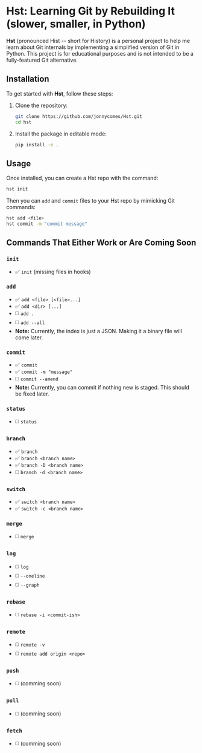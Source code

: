 # Hst: Learning Git by Rebuilding It (slower, smaller, in Python)

**Hst** (pronounced Hist -- short for History) is a personal project to help me learn about Git internals by implementing a simplified version of Git in Python. This project is for educational purposes and is not intended to be a fully-featured Git alternative.

## Installation

To get started with **Hst**, follow these steps:

1. Clone the repository:

   ```bash
   git clone https://github.com/jonnycomes/Hst.git
   cd hst
   ```

2. Install the package in editable mode:

   ```bash
   pip install -e .
   ```

## Usage

Once installed, you can create a Hst repo with the command:

```bash
hst init
```
Then you can `add` and `commit` files to your Hst repo by mimicking Git commands:

```bash
hst add <file>
hst commit -m "commit message"
```



## Commands That Either Work or Are Coming Soon

### `init`
- ✅ `init` (missing files in hooks)

### `add`
- ✅ `add <file> [<file>...]`
- ✅ `add <dir> [...]`
- ◻️ `add .`
- ◻️ `add --all`
- **Note:** Currently, the index is just a JSON. Making it a binary file will come later. 

### `commit`
- ✅ `commit`
- ✅ `commit -m "message"`
- ◻️ `commit --amend`
- **Note:** Currently, you can commit if nothing new is staged. This should be fixed later.

### `status`
- ◻️ `status`

### `branch`
- ✅ `branch`
- ✅ `branch <branch name>`
- ✅ `branch -D <branch name>`
- ◻️ `branch -d <branch name>`

### `switch`
- ✅ `switch <branch name>`
- ✅ `switch -c <branch name>`

### `merge`
- ◻️ `merge`

### `log`
- ◻️ `log`
- ◻️ `--oneline`
- ◻️ `--graph`

### `rebase`
- ◻️ `rebase -i <commit-ish>`

### `remote`
- ◻️ `remote -v`
- ◻️ `remote add origin <repo>`

### `push`
- ◻️ (comming soon)

### `pull`
- ◻️ (comming soon)

### `fetch`
- ◻️ (comming soon)


